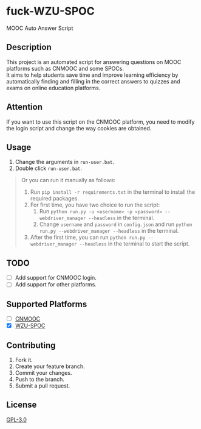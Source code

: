 # fuck-WZU-SPOC

MOOC Auto Answer Script

## Description

This project is an automated script for answering questions on MOOC platforms such as CNMOOC and some SPOCs.\
It aims to help students save time and improve learning efficiency by automatically finding and filling in the correct answers to quizzes and exams on online education platforms.

## Attention

If you want to use this script on the CNMOOC platform, you need to modify the login script and change the way cookies are obtained.

## Usage

1. Change the arguments in `run-user.bat`.
2. Double click `run-user.bat`.

> Or you can run it manually as follows:
>
> 1. Run `pip install -r requirements.txt` in the terminal to install the required packages.
> 2. For first time, you have two choice to run the script:
>    1. Run `python run.py -u <username> -p <password> --webdriver_manager --headless` in the terminal.
>    2. Change `username` and `password` in `config.json` and run `python run.py --webdriver_manager --headless` in the terminal.
> 3. After the first time, you can run `python run.py --webdriver_manager --headless` in the terminal to start the script.

## TODO

- [ ] Add support for CNMOOC login.
- [ ] Add support for other platforms.

## Supported Platforms

- [ ] [CNMOOC](https://www.cnmooc.org/)
- [x] [WZU-SPOC](http://spoc.wzu.edu.cn/)

## Contributing

1. Fork it.
2. Create your feature branch.
3. Commit your changes.
4. Push to the branch.
5. Submit a pull request.

## License

[GPL-3.0](https://choosealicense.com/licenses/gpl-3.0/)
